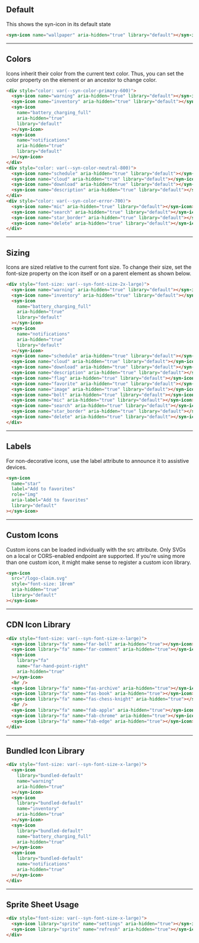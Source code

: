 
## Default

This shows the syn-icon in its default state

```html
<syn-icon name="wallpaper" aria-hidden="true" library="default"></syn-icon>

```

---

## Colors

Icons inherit their color from the current text color.
Thus, you can set the color property on the <syn-icon> element or an ancestor to change color.

```html
<div style="color: var(--syn-color-primary-600)">
  <syn-icon name="warning" aria-hidden="true" library="default"></syn-icon>
  <syn-icon name="inventory" aria-hidden="true" library="default"></syn-icon>
  <syn-icon
    name="battery_charging_full"
    aria-hidden="true"
    library="default"
  ></syn-icon>
  <syn-icon
    name="notifications"
    aria-hidden="true"
    library="default"
  ></syn-icon>
</div>
<div style="color: var(--syn-color-neutral-800)">
  <syn-icon name="schedule" aria-hidden="true" library="default"></syn-icon>
  <syn-icon name="cloud" aria-hidden="true" library="default"></syn-icon>
  <syn-icon name="download" aria-hidden="true" library="default"></syn-icon>
  <syn-icon name="description" aria-hidden="true" library="default"></syn-icon>
</div>
<div style="color: var(--syn-color-error-700)">
  <syn-icon name="mic" aria-hidden="true" library="default"></syn-icon>
  <syn-icon name="search" aria-hidden="true" library="default"></syn-icon>
  <syn-icon name="star_border" aria-hidden="true" library="default"></syn-icon>
  <syn-icon name="delete" aria-hidden="true" library="default"></syn-icon>
</div>

```

---

## Sizing

Icons are sized relative to the current font size.
To change their size, set the font-size property on the icon itself
or on a parent element as shown below.

```html
<div style="font-size: var(--syn-font-size-2x-large)">
  <syn-icon name="warning" aria-hidden="true" library="default"></syn-icon>
  <syn-icon name="inventory" aria-hidden="true" library="default"></syn-icon>
  <syn-icon
    name="battery_charging_full"
    aria-hidden="true"
    library="default"
  ></syn-icon>
  <syn-icon
    name="notifications"
    aria-hidden="true"
    library="default"
  ></syn-icon>
  <syn-icon name="schedule" aria-hidden="true" library="default"></syn-icon>
  <syn-icon name="cloud" aria-hidden="true" library="default"></syn-icon>
  <syn-icon name="download" aria-hidden="true" library="default"></syn-icon>
  <syn-icon name="description" aria-hidden="true" library="default"></syn-icon>
  <syn-icon name="flag" aria-hidden="true" library="default"></syn-icon>
  <syn-icon name="favorite" aria-hidden="true" library="default"></syn-icon>
  <syn-icon name="image" aria-hidden="true" library="default"></syn-icon>
  <syn-icon name="bolt" aria-hidden="true" library="default"></syn-icon>
  <syn-icon name="mic" aria-hidden="true" library="default"></syn-icon>
  <syn-icon name="search" aria-hidden="true" library="default"></syn-icon>
  <syn-icon name="star_border" aria-hidden="true" library="default"></syn-icon>
  <syn-icon name="delete" aria-hidden="true" library="default"></syn-icon>
</div>

```

---

## Labels

For non-decorative icons, use the label attribute to announce it to assistive devices.

```html
<syn-icon
  name="star"
  label="Add to favorites"
  role="img"
  aria-label="Add to favorites"
  library="default"
></syn-icon>

```

---

## Custom Icons

Custom icons can be loaded individually with the src attribute.
Only SVGs on a local or CORS-enabled endpoint are supported.
If you're using more than one custom icon, it might make sense to register a custom icon library.

```html
<syn-icon
  src="/logo-claim.svg"
  style="font-size: 10rem"
  aria-hidden="true"
  library="default"
></syn-icon>

```

---

## CDN Icon Library



```html
<div style="font-size: var(--syn-font-size-x-large)">
  <syn-icon library="fa" name="far-bell" aria-hidden="true"></syn-icon>
  <syn-icon library="fa" name="far-comment" aria-hidden="true"></syn-icon>
  <syn-icon
    library="fa"
    name="far-hand-point-right"
    aria-hidden="true"
  ></syn-icon>
  <br />
  <syn-icon library="fa" name="fas-archive" aria-hidden="true"></syn-icon>
  <syn-icon library="fa" name="fas-book" aria-hidden="true"></syn-icon>
  <syn-icon library="fa" name="fas-chess-knight" aria-hidden="true"></syn-icon>
  <br />
  <syn-icon library="fa" name="fab-apple" aria-hidden="true"></syn-icon>
  <syn-icon library="fa" name="fab-chrome" aria-hidden="true"></syn-icon>
  <syn-icon library="fa" name="fab-edge" aria-hidden="true"></syn-icon>
</div>

```

---

## Bundled Icon Library



```html
<div style="font-size: var(--syn-font-size-x-large)">
  <syn-icon
    library="bundled-default"
    name="warning"
    aria-hidden="true"
  ></syn-icon>
  <syn-icon
    library="bundled-default"
    name="inventory"
    aria-hidden="true"
  ></syn-icon>
  <syn-icon
    library="bundled-default"
    name="battery_charging_full"
    aria-hidden="true"
  ></syn-icon>
  <syn-icon
    library="bundled-default"
    name="notifications"
    aria-hidden="true"
  ></syn-icon>
</div>

```

---

## Sprite Sheet Usage



```html
<div style="font-size: var(--syn-font-size-x-large)">
  <syn-icon library="sprite" name="settings" aria-hidden="true"></syn-icon>
  <syn-icon library="sprite" name="refresh" aria-hidden="true"></syn-icon>
</div>

```
